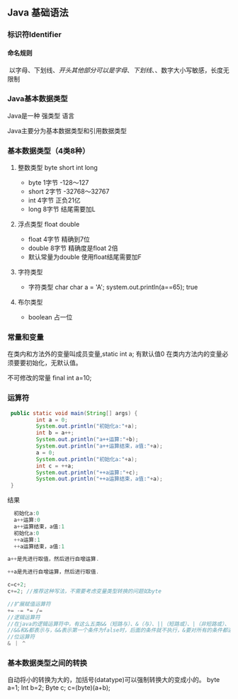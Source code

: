 ## Java 基础语法
### 标识符Identifier

#### 命名规则

​	以字母、下划线、$开头
​	其他部分可以是字母、下划线、$、数字
​	大小写敏感，长度无限制

###  Java基本数据类型

Java是一种 强类型 语言

Java主要分为基本数据类型和引用数据类型

### 基本数据类型（4类8种）

1. 整数类型 byte short int long
   - byte 1字节 -128～127
   - short 2字节 -32768～32767
   - int 4字节 正负21亿
   - long 8字节 结尾需要加L

2. 浮点类型 float double
   - float 4字节 精确到7位
   - double 8字节 精确度是float 2倍
   - 默认常量为double 使用float结尾需要加F
3. 字符类型
   - 字符类型 char
     char a = 'A';
     system.out.println(a==65); true
4. 布尔类型
   - boolean 占一位

### 常量和变量

在类内和方法外的变量叫成员变量,static int a; 有默认值0
在类内方法内的变量必须要要初始化，无默认值。

不可修改的常量 final int a=10;

### 运算符

```java
 public static void main(String[] args) {
         int a = 0;
         System.out.println("初始化a:"+a);
         int b = a++;
         System.out.println("a++运算:"+b);
         System.out.println("a++运算结束，a值:"+a);
         a = 0;
         System.out.println("初始化a:"+a);
         int c = ++a;
         System.out.println("++a运算:"+c);
         System.out.println("++a运算结束，a值:"+a);
 }
```

结果

```java
  初始化a:0
  a++运算:0
  a++运算结束，a值:1
  初始化a:0
  ++a运算:1
  ++a运算结束，a值:1

a++是先进行取值，然后进行自增运算.

++a是先进行自增运算，然后进行取值.
```

```java
c=c+2;
c+=2; //推荐这种写法，不需要考虑变量类型转换的问题如byte
```

```java
//扩展赋值运算符
+= -= *= /=
//逻辑运算符 
//在java的逻辑运算符中，有这么五类&&（短路与）、&（与）、||（短路或）、|（非短路或）、！(非)
//&&和&都表示与，&&表示第一个条件为false时，后面的条件就不执行，&要对所有的条件都进行判断||和|都表示或，||表示第一个条件为true时，后面的条件都不判断；| 对所有的条件进行判断 
//位运算符
& ｜ ^  
```

### 基本数据类型之间的转换

自动将小的转换为大的，加括号(datatype)可以强制转换大的变成小的。
byte a=1;
Int b=2;
Byte c;
c=(byte)(a+b);











